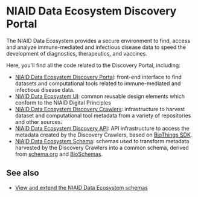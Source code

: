 # NIAID Data Ecosystem Discovery Portal

The NIAID Data Ecosystem provides a secure environment to find, access and analyze immune-mediated and infectious disease data to speed the development of diagnostics, therapeutics, and vaccines. 

Here, you'll find all the code related to the Discovery Portal, including:

- [NIAID Data Ecosystem Discovery Portal](https://github.com/NIAID-Data-Ecosystem/nde-portal): front-end interface to find datasets and computational tools related to immune-mediated and infectious disease data.
- [NIAID Data Ecosystem UI](https://github.com/NIAID-Data-Ecosystem/nde-ui): common reusable design elements which conform to the NIAID Digital Principles
- [NIAID Data Ecosystem Discovery Crawlers](https://github.com/NIAID-Data-Ecosystem/nde-crawlers): infrastructure to harvest dataset and computational tool metadata from a variety of repositories and other sources.
- [NIAID Data Ecosystem Discovery API](https://github.com/NIAID-Data-Ecosystem/nde-discovery-api): API infrastructure to access the metadata created by the Discovery Crawlers, based on [BioThings SDK](https://docs.biothings.io/en/latest/).
- [NIAID Data Ecosystem Schema](https://github.com/NIAID-Data-Ecosystem/nde-schemas): schemas used to transform metadata harvested by the Discovery Crawlers into a common schema, derived from [schema.org](https://schema.org/Dataset) and [BioSchemas](https://bioschemas.org/profiles/ComputationalTool/1.0-RELEASE).


## See also
- [View and extend the NIAID Data Ecosystem schemas](https://discovery.biothings.io/view/niaid)
